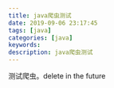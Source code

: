 ```yaml
---
title: java爬虫测试
date: 2019-09-06 23:17:45
tags: [java]
categories: [java]
keywords: 
description: java爬虫测试
---
```


测试爬虫。delete in the future
<!-- more -->

